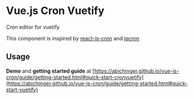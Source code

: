 # Vue.js Cron Vuetify

Cron editor for vuetify

This component is inspired by [react-js-cron](https://github.com/xrutayisire/react-js-cron) and [jqcron](https://github.com/arnapou/jqcron)

## Usage

**Demo** and **getting started guide** at [https://abichinger.github.io/vue-js-cron/guide/getting-started.html#quick-start-cronvuetify](https://abichinger.github.io/vue-js-cron/guide/getting-started.html#quick-start-vuetify)